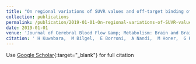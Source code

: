 ```yaml
---
title: "On regional variations of SUVR values and off-target binding of tau-imaging tracers in cognitively normal older subjects: Indirect comparisons of [18F]AV1451 to [18F]RO-948"
collection: publications
permalink: /publication/2019-01-01-On-regional-variations-of-SUVR-values-and-off-target-binding-of-tau-imaging-tracers-in-cognitively-normal-older-subjects-Indirect-comparisons-of-RO-948
date: 2019-01-01
venue: 'Journal of Cerebral Blood Flow &amp; Metabolism: Brain and Brain PET'
citation: ' H Kuwabara,  M Bilgel,  E Borroni,  A Nandi,  M Honer,  G Klein,  K Kitzmiller,  J Roberts,  S Resnick,  D Wong, &quot;On regional variations of SUVR values and off-target binding of tau-imaging tracers in cognitively normal older subjects: Indirect comparisons of [18F]AV1451 to [18F]RO-948.&quot; Journal of Cerebral Blood Flow &amp;amp; Metabolism: Brain and Brain PET, 2019.'
---
```

Use [Google Scholar](https://scholar.google.com/scholar?q=On+regional+variations+of+SUVR+values+and+off+target+binding+of+tau+imaging+tracers+in+cognitively+normal+older+subjects:+Indirect+comparisons+of+[18F]AV1451+to+[18F]RO+948){:target="_blank"} for full citation